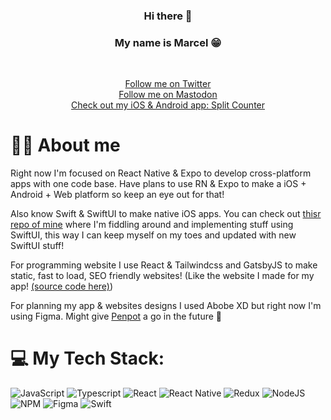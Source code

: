 <h3 align="center">Hi there 👋</h3>
<h3 align="center">My name is Marcel 😁</h3>
</br>
<p align="center">
  <a href="https://twitter.com/codinglime"> Follow me on Twitter </a><br/>
  <a href="https://mastodon.social/@CodingLime"> Follow me on Mastodon </a><br/>
  <a href="https://www.splitcounter.app/"> Check out my iOS & Android app: Split Counter </a><br/>
</p>

# 🧑‍💻 About me
Right now I'm focused on React Native & Expo to develop cross-platform apps with one code base. Have plans to use RN & Expo to make a iOS + Android + Web platform so keep an eye out for that!

Also know Swift & SwiftUI to make native iOS apps. You can check out [thisr repo of mine](https://github.com/CodingLime/Sweet-Desserts-SwiftUI) where I'm fiddling around and implementing stuff using SwiftUI, this way I can keep myself on my toes and updated with new SwiftUI stuff!

For programming website I use React & Tailwindcss and GatsbyJS to make static, fast to load, SEO friendly websites! (Like the website I made for my app! [(source code here)](https://github.com/CodingLime/split-counter-website))

For planning my app & websites designs I used Abobe XD but right now I'm using Figma. Might give [Penpot](https://penpot.app/) a go in the future 👀
</br>

# 💻 My Tech Stack:
![JavaScript](https://img.shields.io/badge/javascript-%23323330.svg?style=for-the-badge&logo=javascript&logoColor=%000000) ![Typescript](https://img.shields.io/badge/typescript-%23323330.svg?style=for-the-badge&logo=typescript&logoColor=%000000) ![React](https://img.shields.io/badge/react-%23323330.svg?style=for-the-badge&logo=react&logoColor=%000000) ![React Native](https://img.shields.io/badge/react_native-%23323330.svg?style=for-the-badge&logo=react&logoColor=%000000) ![Redux](https://img.shields.io/badge/redux-%23323330.svg?style=for-the-badge&logo=redux&logoColor=%000000) ![NodeJS](https://img.shields.io/badge/node.js-%23323330?style=for-the-badge&logo=node.js&logoColor=%000000) ![NPM](https://img.shields.io/badge/NPM-%23323330.svg?style=for-the-badge&logo=npm&logoColor=%000000) ![Figma](https://img.shields.io/badge/figma-%23323330.svg?style=for-the-badge&logo=figma&logoColor=%000000) ![Swift](https://img.shields.io/badge/swift-%23323330.svg?style=for-the-badge&logo=swift&logoColor=%000000)

